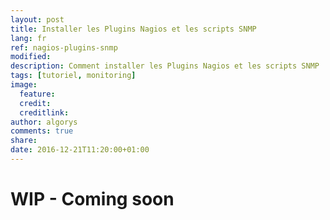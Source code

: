 ```yaml
---
layout: post
title: Installer les Plugins Nagios et les scripts SNMP
lang: fr
ref: nagios-plugins-snmp
modified:
description: Comment installer les Plugins Nagios et les scripts SNMP
tags: [tutoriel, monitoring]
image:
  feature:
  credit:
  creditlink:
author: algorys
comments: true
share:
date: 2016-12-21T11:20:00+01:00
---
```


# WIP - Coming soon

